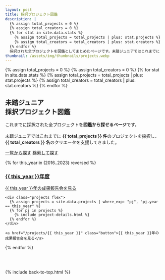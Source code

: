 ```yaml
---
layout: post
title: 採択プロジェクト図鑑
description: |
  {% assign total_projects = 0 %}
  {% assign total_creators = 0 %}
  {% for stat in site.data.stats %}
    {% assign total_projects = total_projects | plus: stat.projects %}
    {% assign total_creators = total_creators | plus: stat.creators %}
  {% endfor %}
  採択された全プロジェクトを図鑑としてまとめたページです。未踏ジュニアではこれまでに {{ total_projects }} 件のプロジェクトを採択し、{{ total_creators }} 名のクリエータを支援しています。
thumbnail: /assets/img/thumbnails/projects.webp
---
```


{% assign total_projects = 0 %}
{% assign total_creators = 0 %}
{% for stat in site.data.stats %}
  {% assign total_projects = total_projects | plus: stat.projects %}
  {% assign total_creators = total_creators | plus: stat.creators %}
{% endfor %}

<div class="projects">
  <h2 id='showcase'>
    <a href='#showcase'><i class="fa-regular fa-image"></i></a>
    未踏ジュニア<br>
    採択プロジェクト図鑑
  </h2>
  <p>
    これまでに採択された全プロジェクトを<b>図鑑から探せるページ</b>です。<br class="ph"><br class="ph">未踏ジュニアではこれまでに <strong>{{ total_projects }} 件</strong>のプロジェクトを採択し、<strong>{{ total_creators }} 名</strong>のクリエータを支援してきました。
  </p>

  <div class='flex'>
    <a href='/projects'        class='button'>一覧から探す</a>
    <a href='/projects/search' class='button'>検索して探す</a>
  </div>

  <!-- TODO: '2023' を 20xx.md の存在チェックから動的にする -->
  {% for this_year in (2016..2023) reversed %}
    <a href="#{{ this_year }}"><h3 id='{{ this_year }}'>{{ this_year }}年度</h3></a>
    <a href="/projects/{{ this_year }}" class="button">{{ this_year }}年の成果報告会を見る</a>

    <div class="projects flex">
      {% assign projects = site.data.projects | where_exp: "pj", "pj.year == this_year" %}
      {% for pj in projects %}
        {% include project-details.html %}
      {% endfor %}
    </div>

    <a href="/projects/{{ this_year }}" class="button">{{ this_year }}年の成果報告会を見る</a>
  {% endfor %}
</div>

<br>
<br>

{% include back-to-top.html %}
